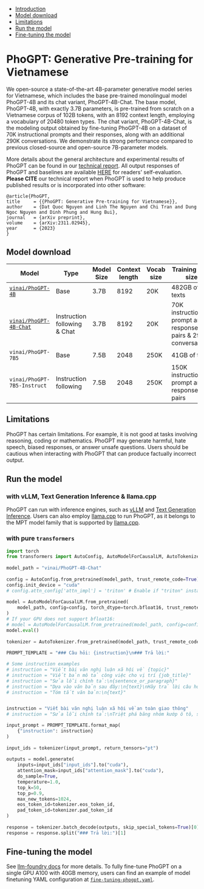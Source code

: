 - [Introduction](#introduction)
- [Model download](#download)
- [Limitations](#limitations)
- [Run the model](#inference)
- [Fine-tuning the model](#finetuning)


# PhoGPT: Generative Pre-training for Vietnamese <a name="introduction"></a>


We open-source a state-of-the-art 4B-parameter generative model series for Vietnamese, which includes the base pre-trained monolingual model PhoGPT-4B and its chat variant, PhoGPT-4B-Chat. The base model, PhoGPT-4B, with exactly 3.7B parameters, is pre-trained from scratch on a Vietnamese corpus of 102B tokens, with an 8192 context length, employing a vocabulary of 20480 token types. The chat variant, PhoGPT-4B-Chat, is the modeling output obtained by fine-tuning PhoGPT-4B on a dataset of 70K instructional prompts and their responses, along with an additional 290K conversations. We demonstrate its strong performance compared to previous closed-source and open-source 7B-parameter models. 


More details about the general architecture and experimental results of PhoGPT can be found in our [technical report](https://arxiv.org/abs/2311.02945). All output responses of PhoGPT and baselines are available [HERE](https://docs.google.com/spreadsheets/d/1R228Fnrwo4d2PSEJlgHdr9Q49zWWvz3k7pflw0pNTpo/edit?usp=sharing) for readers' self-evaluation. **Please CITE** our technical report when PhoGPT is used to help produce published results or is incorporated into other software:

```
@article{PhoGPT,
title     = {{PhoGPT: Generative Pre-training for Vietnamese}},
author    = {Dat Quoc Nguyen and Linh The Nguyen and Chi Tran and Dung Ngoc Nguyen and Dinh Phung and Hung Bui},
journal   = {arXiv preprint},
volume    = {arXiv:2311.02945},
year      = {2023}
}
```


## Model download <a name="download"></a>

Model | Type | Model Size | Context length | Vocab size | Training data size | Note
---|--|---|---|---|---|---
[`vinai/PhoGPT-4B`](https://huggingface.co/vinai/PhoGPT-4B) | Base | 3.7B | 8192 | 20K | 482GB of texts
[`vinai/PhoGPT-4B-Chat`](https://huggingface.co/vinai/PhoGPT-4B-Chat) |Instruction following & Chat|3.7B| 8192| 20K |70K instructional prompt and response pairs & 290K conversations| `PROMPT_TEMPLATE = "### Câu hỏi: {instruction}\n### Trả lời:"`  
`vinai/PhoGPT-7B5` | Base | 7.5B | 2048 | 250K | 41GB of texts
`vinai/PhoGPT-7B5-Instruct` |Instruction following|7.5B| 2048| 250K |150K instructional prompt and response pairs| `PROMPT_TEMPLATE = "### Câu hỏi:\n{instruction}\n\n### Trả lời:"`  

## Limitations <a name="limitations"></a>

PhoGPT has certain limitations. For example, it is not good at tasks involving reasoning, coding or mathematics. PhoGPT may generate harmful, hate speech, biased responses, or answer unsafe questions. Users should be cautious when interacting with PhoGPT that can produce factually incorrect output.

## Run the model <a name="inference"></a>

### with vLLM, Text Generation Inference & llama.cpp

PhoGPT can run with inference engines, such as [vLLM](https://github.com/vllm-project/vllm) and [Text Generation Inference](https://github.com/huggingface/text-generation-inference). Users can also employ [llama.cpp](https://github.com/ggerganov/llama.cpp) to run PhoGPT, as it belongs to the MPT model family that is supported by [llama.cpp](https://github.com/ggerganov/llama.cpp).

### with pure `transformers`

```python
import torch
from transformers import AutoConfig, AutoModelForCausalLM, AutoTokenizer  
  
model_path = "vinai/PhoGPT-4B-Chat"  
  
config = AutoConfig.from_pretrained(model_path, trust_remote_code=True)  
config.init_device = "cuda"
# config.attn_config['attn_impl'] = 'triton' # Enable if "triton" installed!
  
model = AutoModelForCausalLM.from_pretrained(  
    model_path, config=config, torch_dtype=torch.bfloat16, trust_remote_code=True  
)
# If your GPU does not support bfloat16:
# model = AutoModelForCausalLM.from_pretrained(model_path, config=config, torch_dtype=torch.float16, trust_remote_code=True)
model.eval()  
  
tokenizer = AutoTokenizer.from_pretrained(model_path, trust_remote_code=True)  
  
PROMPT_TEMPLATE = "### Câu hỏi: {instruction}\n### Trả lời:"  

# Some instruction examples
# instruction = "Viết bài văn nghị luận xã hội về {topic}"
# instruction = "Viết bản mô tả công việc cho vị trí {job_title}"
# instruction = "Sửa lỗi chính tả:\n{sentence_or_paragraph}"
# instruction = "Dựa vào văn bản sau đây:\n{text}\nHãy trả lời câu hỏi: {question}"
# instruction = "Tóm tắt văn bản:\n{text}"


instruction = "Viết bài văn nghị luận xã hội về an toàn giao thông"
# instruction = "Sửa lỗi chính tả:\nTriệt phá băng nhóm kướp ô tô, sử dụng \"vũ khí nóng\""

input_prompt = PROMPT_TEMPLATE.format_map(  
    {"instruction": instruction}  
)  
  
input_ids = tokenizer(input_prompt, return_tensors="pt")  
  
outputs = model.generate(  
    inputs=input_ids["input_ids"].to("cuda"),  
    attention_mask=input_ids["attention_mask"].to("cuda"),  
    do_sample=True,  
    temperature=1.0,  
    top_k=50,  
    top_p=0.9,  
    max_new_tokens=1024,  
    eos_token_id=tokenizer.eos_token_id,  
    pad_token_id=tokenizer.pad_token_id  
)  
  
response = tokenizer.batch_decode(outputs, skip_special_tokens=True)[0]  
response = response.split("### Trả lời:")[1]
```

## Fine-tuning the model <a name="finetuning"></a>

See [llm-foundry docs](https://github.com/mosaicml/llm-foundry/blob/main/scripts/train/README.md#llmfinetuning) for more details. To fully fine-tune PhoGPT on a single GPU A100 with 40GB memory, users can find an example of model finetuning YAML configuration at [`fine-tuning-phogpt.yaml`](https://github.com/VinAIResearch/PhoGPT/blob/main/fine-tuning-phogpt.yaml).